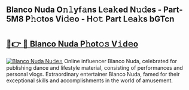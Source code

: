 ## Blanco Nuda O𝚗𝚕yf𝚊ns L𝚎a𝚔ed N𝚞𝚍es - Part-5M8 P𝚑𝚘tos Vi𝚍𝚎o - H𝚘𝚝 Part L𝚎a𝚔s bGTcn

# <h2><a href="http://kf5vfz.oniu.top/?m=Blanco+Nuda">🔗👉 🔴 Blanco Nuda P𝚑ot𝚘𝚜 V𝚒d𝚎o</a></h2>

[![Blanco Nuda Nu𝚍e𝚜](https://i.imgur.com/0qMVB7G.gif)](http://kf5vfz.oniu.top/?m=Blanco+Nuda)
Online influencer Blanco Nuda, celebrated for publishing dance and lifestyle material, consisting of performances and personal vlogs. Extraordinary entertainer Blanco Nuda, famed for their exceptional skills and accomplishments in the world of amusement.  
